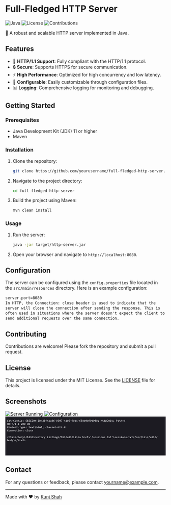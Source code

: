 # Full-Fledged HTTP Server

![Java](https://img.shields.io/badge/Java-ED8B00?style=for-the-badge&logo=java&logoColor=white)
![License](https://img.shields.io/badge/license-MIT-blue.svg)
![Contributions](https://img.shields.io/badge/contributions-welcome-brightgreen.svg)

🚀 A robust and scalable HTTP server implemented in Java.

## Features

- 📡 **HTTP/1.1 Support**: Fully compliant with the HTTP/1.1 protocol.
- 🔒 **Secure**: Supports HTTPS for secure communication.
- ⚡ **High Performance**: Optimized for high concurrency and low latency.
- 🔧 **Configurable**: Easily customizable through configuration files.
- 📊 **Logging**: Comprehensive logging for monitoring and debugging.

## Getting Started

### Prerequisites

- Java Development Kit (JDK) 11 or higher
- Maven

### Installation

1. Clone the repository:
   ```sh
   git clone https://github.com/yourusername/full-fledged-http-server.git
   ```
2. Navigate to the project directory:
   ```sh
   cd full-fledged-http-server
   ```
3. Build the project using Maven:
   ```sh
   mvn clean install
   ```

### Usage

1. Run the server:
   ```sh
   java -jar target/http-server.jar
   ```
2. Open your browser and navigate to `http://localhost:8080`.

## Configuration

The server can be configured using the `config.properties` file located in the `src/main/resources` directory. Here is an example configuration:

```properties
server.port=8080
In HTTP, the Connection: close header is used to indicate that the server will close the connection after sending the response. This is often used in situations where the server doesn't expect the client to send additional requests over the same connection.
```

## Contributing

Contributions are welcome! Please fork the repository and submit a pull request.

## License

This project is licensed under the MIT License. See the [LICENSE](LICENSE) file for details.

## Screenshots

![Server Running](https://via.placeholder.com/800x400.png?text=Server+Running)
![Configuration](https://via.placeholder.com/800x400.png?text=Configuration+File)
![Server](image.png)

## Contact

For any questions or feedback, please contact [yourname@example.com](mailto:yourname@example.com).

---

Made with ❤️ by [Kunj Shah](https://github.com/KunjShah95)
